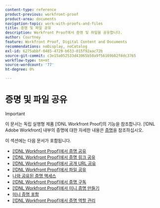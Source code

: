 ```yaml
---
content-type: reference
product-previous: workfront-proof
product-area: documents
navigation-topic: work-with-proofs-and-files
title: 증명 및 파일 공유
description: Workfront Proof에서 증명 및 파일을 공유합니다.
author: Courtney
feature: Workfront Proof, Digital Content and Documents
recommendations: noDisplay, noCatalog
exl-id: 6275abbf-0485-4729-b633-015f92aac72b
source-git-commit: c3e15a052533d43065b50a9f56169b82f8dc3765
workflow-type: tm+mt
source-wordcount: '77'
ht-degree: 0%

---
```


# 증명 및 파일 공유

>[!IMPORTANT]
>
>이 문서는 독립 실행형 제품 [!DNL Workfront Proof]의 기능을 참조합니다. [!DNL Adobe Workfront] 내부의 증명에 대한 자세한 내용은 [증명](../../../review-and-approve-work/proofing/proofing.md)을 참조하십시오.

이 섹션에는 다음 문서가 포함됩니다.

* [&#x200B; [!DNL Workfront Proof]에서 증명 공유](../../../workfront-proof/wp-work-proofsfiles/share-proofs-and-files/share-proof.md)
* [&#x200B; [!DNL Workfront Proof]에서 증명 링크 공유](../../../workfront-proof/wp-work-proofsfiles/share-proofs-and-files/share-proof-links.md)
* [&#x200B; [!DNL Workfront Proof]에서 공개 URL 공유](../../../workfront-proof/wp-work-proofsfiles/share-proofs-and-files/share-public-url.md)
* [&#x200B; [!DNL Workfront Proof]에서 파일 공유](../../../workfront-proof/wp-work-proofsfiles/share-proofs-and-files/share-files.md)
* [나와 공유된 증명 액세스](../../../workfront-proof/wp-work-proofsfiles/share-proofs-and-files/access-proofs-shared-with-you.md)
* [&#x200B; [!DNL Workfront Proof]에서 증명 구독](../../../workfront-proof/wp-work-proofsfiles/share-proofs-and-files/subscribe-to-proof.md)
* [&#x200B; [!DNL Workfront Proof]에서 미니 증명 만들기](../../../workfront-proof/wp-work-proofsfiles/share-proofs-and-files/create-mini-proof.md)
* [미니 증명 포함](../../../workfront-proof/wp-work-proofsfiles/share-proofs-and-files/embed-mini-proof.md)
* [&#x200B; [!DNL Workfront Proof]에서 증명 역할 관리](../../../workfront-proof/wp-work-proofsfiles/share-proofs-and-files/manage-proof-roles.md)
